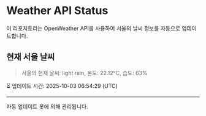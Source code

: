
# Weather API Status

이 리포지토리는 OpenWeather API를 사용하여 서울의 날씨 정보를 자동으로 업데이트합니다.

## 현재 서울 날씨
> 서울의 현재 날씨: light rain, 온도: 22.12°C, 습도: 63%

⏳ 업데이트 시간: 2025-10-03 06:54:29 (UTC)

---
자동 업데이트 봇에 의해 관리됩니다.
